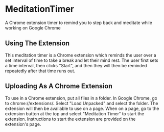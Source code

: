 # MeditationTimer
A Chrome extension timer to remind you to step back and meditate while working on Google Chrome

## Using The Extension 
This meditation timer is a Chrome extension which reminds the user over a set interval of time to take a break and let their mind rest. The user first sets a time interval, then clicks "Start", and then they will then be reminded repeatedly after that time runs out. 

## Uploading As A Chrome Extension 

To use in a Chrome extension, put all files in a folder. In Google Chrome, go to chrome://extensions/. Select "Load Unpacked" and select the folder. The extension will then be available to use on a page. When on a page, go to the extension button at the top and select "Meditation Timer" to start the extension. Instructions to start the extension are provided on the extension's page. 
